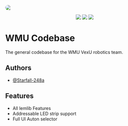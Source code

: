 <p align="center">
    <img src="https://cdn.vox-cdn.com/thumbor/WA6bulFaVqI8-ftaiTfJTbPbxMs=/0x0:2244x1004/1200x0/filters:focal(0x0:2244x1004):no_upscale()/cdn.vox-cdn.com/uploads/chorus_asset/file/22640488/Screen_Shot_2021_06_06_at_12.20.52_AM.png" 
         style="border-radius: 15px; overflow: hidden; display: block;">
</p>

<p align="center">
    <img src="https://img.shields.io/badge/c++-%2300599C.svg?style=for-the-badge&logo=c%2B%2B&logoColor=gold">
    <img src="https://img.shields.io/github/actions/workflow/status/Starfall-248a/WMU-Base/pros-build.yml?branch=main&style=for-the-badge&color=gold">
    <img src="https://img.shields.io/github/stars/Starfall-248a/WMU-Base?style=for-the-badge&color=gold">
</p>

# WMU Codebase

The general codebase for the WMU VexU robotics team.



## Authors

- [@Starfall-248a](https://github.com/Starfall-248a)

## Features

- All lemlib Features
- Addressable LED strip support
- Full UI Auton selector
